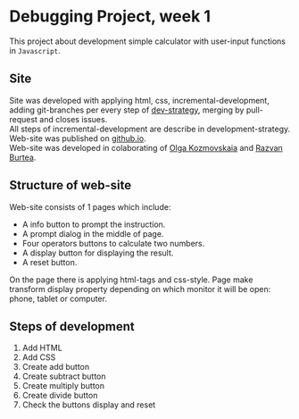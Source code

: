 # Debugging Project, week 1  

This project about development simple calculator with user-input functions in `Javascript`.  

## Site
Site was developed with applying html, css, incremental-development, adding git-branches per every step of [dev-strategy](./development-strategy.md), merging by pull-request and closes issues.  
All steps of incremental-development are describe in development-strategy. Web-site was published on [github.io](https://razvanbrb.github.io/prompt-alert-calculate-debugging-project-2/.).  
Web-site was developed in colaborating of [Olga Kozmovskaia](https://github.com/okozmovskaya) and [Razvan Burtea](https://github.com/razvanbrb).

## Structure of web-site
Web-site consists of 1 pages which include:  

- A info button to prompt the instruction.
- A prompt dialog in the middle of page.
- Four operators buttons to calculate two numbers.
- A display button for displaying the result.
- A reset button.

On the page there is applying html-tags and css-style. Page make transform display property depending on which monitor it will be open: phone, tablet or computer.

## Steps of development
1. Add HTML
2. Add CSS
3. Create add button 
4. Create subtract button
5. Create multiply button
6. Create divide button
7. Check the buttons display and reset